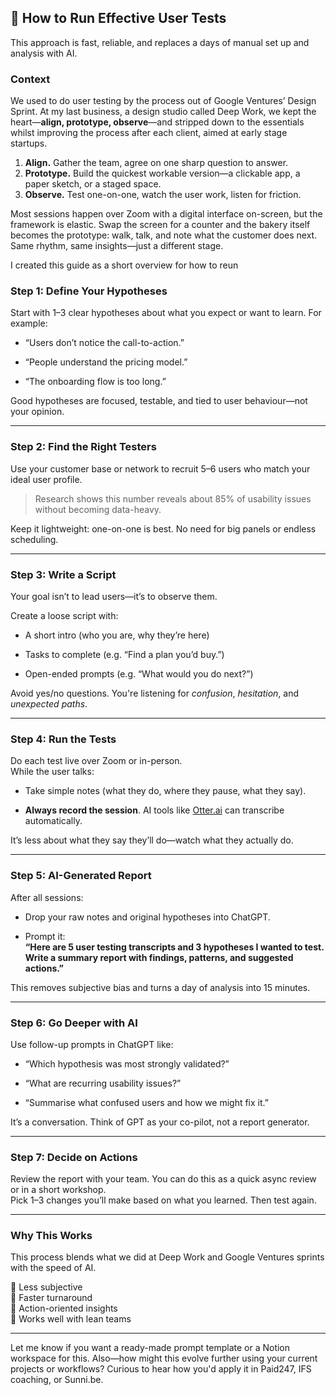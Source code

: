 
## 🧪 How to Run Effective User Tests 
This approach is fast, reliable, and replaces a days of manual set up and analysis with AI.


### Context 

We used to do user testing by the process out of Google Ventures’ Design Sprint. At my last business, a design studio called Deep Work, we kept the heart—**align, prototype, observe**—and stripped down to the essentials whilst improving the process after each client, aimed at early stage startups. 

1. **Align.** Gather the team, agree on one sharp question to answer.
2. **Prototype.** Build the quickest workable version—a clickable app, a paper sketch, or a staged space.
3. **Observe.** Test one-on-one, watch the user work, listen for friction.

Most sessions happen over Zoom with a digital interface on-screen, but the framework is elastic. Swap the screen for a counter and the bakery itself becomes the prototype: walk, talk, and note what the customer does next. Same rhythm, same insights—just a different stage.

I created this guide as a short overview for how to reun

### Step 1: Define Your Hypotheses

Start with 1–3 clear hypotheses about what you expect or want to learn. For example:

- “Users don’t notice the call-to-action.”
    
- “People understand the pricing model.”
    
- “The onboarding flow is too long.”
    

Good hypotheses are focused, testable, and tied to user behaviour—not your opinion.

---

### Step 2: Find the Right Testers

Use your customer base or network to recruit 5–6 users who match your ideal user profile.

> Research shows this number reveals about 85% of usability issues without becoming data-heavy.

Keep it lightweight: one-on-one is best. No need for big panels or endless scheduling.

---

### Step 3: Write a Script

Your goal isn’t to lead users—it’s to observe them.

Create a loose script with:

- A short intro (who you are, why they’re here)
    
- Tasks to complete (e.g. “Find a plan you’d buy.”)
    
- Open-ended prompts (e.g. “What would you do next?”)
    

Avoid yes/no questions. You're listening for _confusion_, _hesitation_, and _unexpected paths_.

---

### Step 4: Run the Tests

Do each test live over Zoom or in-person.  
While the user talks:

- Take simple notes (what they do, where they pause, what they say).
    
- **Always record the session**. AI tools like [Otter.ai](https://otter.ai/) can transcribe automatically.
    

It’s less about what they say they’ll do—watch what they actually do.

---

### Step 5: AI-Generated Report

After all sessions:

- Drop your raw notes and original hypotheses into ChatGPT.
    
- Prompt it:  
    **“Here are 5 user testing transcripts and 3 hypotheses I wanted to test. Write a summary report with findings, patterns, and suggested actions.”**
    

This removes subjective bias and turns a day of analysis into 15 minutes.

---

### Step 6: Go Deeper with AI

Use follow-up prompts in ChatGPT like:

- “Which hypothesis was most strongly validated?”
    
- “What are recurring usability issues?”
    
- “Summarise what confused users and how we might fix it.”
    

It’s a conversation. Think of GPT as your co-pilot, not a report generator.

---

### Step 7: Decide on Actions

Review the report with your team. You can do this as a quick async review or in a short workshop.  
Pick 1–3 changes you’ll make based on what you learned. Then test again.

---

### Why This Works

This process blends what we did at Deep Work and Google Ventures sprints with the speed of AI.

📌 Less subjective  
📌 Faster turnaround  
📌 Action-oriented insights  
📌 Works well with lean teams

---

Let me know if you want a ready-made prompt template or a Notion workspace for this. Also—how might this evolve further using your current projects or workflows? Curious to hear how you'd apply it in Paid247, IFS coaching, or Sunni.be.